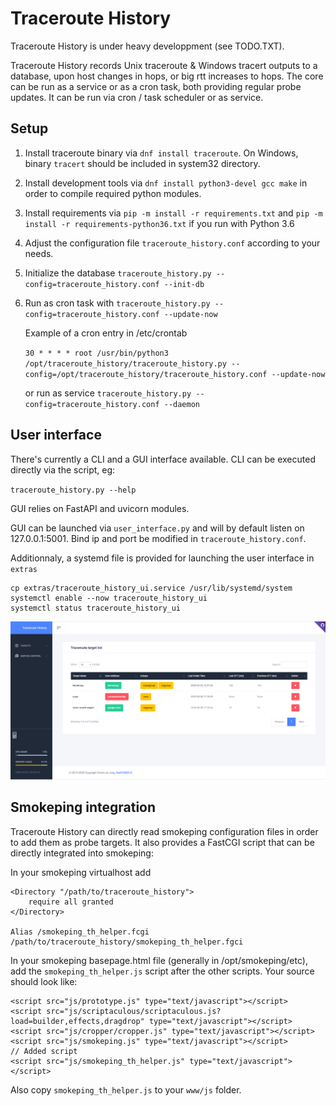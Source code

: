# Traceroute History

Traceroute History is under heavy developpment (see TODO.TXT).

Traceroute History records Unix traceroute & Windows tracert outputs to a database, upon host changes in hops, or big rtt increases to hops.
The core can be run as a service or as a cron task, both providing regular probe updates.
It can be run via cron / task scheduler or as service.

## Setup

1. Install traceroute binary via `dnf install traceroute`. On Windows, binary `tracert` should be included in system32 directory.
1. Install development tools via `dnf install python3-devel gcc make` in order to compile required python modules.
2. Install requirements via `pip -m install -r requirements.txt` and `pip -m install -r requirements-python36.txt` if you run with Python 3.6
3. Adjust the configuration file `traceroute_history.conf` according to your needs.
4. Initialize the database
   `traceroute_history.py --config=traceroute_history.conf --init-db`
5. Run as cron task with `traceroute_history.py --config=traceroute_history.conf --update-now`
   
   Example of a cron entry in /etc/crontab
   
   `30 * * * * root /usr/bin/python3 /opt/traceroute_history/traceroute_history.py --config=/opt/traceroute_history/traceroute_history.conf --update-now`
   
   or run as service
   `traceroute_history.py --config=traceroute_history.conf --daemon`

## User interface

There's currently a CLI and a GUI interface available.
CLI can be executed directly via the script, eg:

`traceroute_history.py --help`

GUI relies on FastAPI and uvicorn modules.

GUI can be launched via `user_interface.py` and will by default listen on 127.0.0.1:5001. Bind ip and port be modified in `traceroute_history.conf`.

Additionnaly, a systemd file is provided for launching the user interface in `extras`

```
cp extras/traceroute_history_ui.service /usr/lib/systemd/system
systemctl enable --now traceroute_history_ui
systemctl status traceroute_history_ui
```

![Test Image 1](current_ui_state.png)
   
## Smokeping integration

Traceroute History can directly read smokeping configuration files in order to add them as probe targets.
It also provides a FastCGI script that can be directly integrated into smokeping:

In your smokeping virtualhost add

```
<Directory "/path/to/traceroute_history">
    require all granted
</Directory>

Alias /smokeping_th_helper.fcgi /path/to/traceroute_history/smokeping_th_helper.fgci
```

In your smokeping basepage.html file (generally in /opt/smokeping/etc), add the `smokeping_th_helper.js` script after the other scripts.
Your source should look like: 
```
<script src="js/prototype.js" type="text/javascript"></script>
<script src="js/scriptaculous/scriptaculous.js?load=builder,effects,dragdrop" type="text/javascript"></script>
<script src="js/cropper/cropper.js" type="text/javascript"></script>
<script src="js/smokeping.js" type="text/javascript"></script>
// Added script
<script src="js/smokeping_th_helper.js" type="text/javascript"></script>
```

Also copy `smokeping_th_helper.js` to your `www/js` folder.

